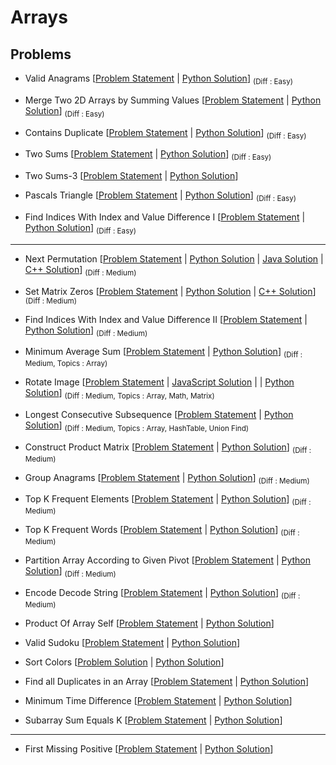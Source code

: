 # Arrays

## Problems

- Valid Anagrams [[Problem Statement](https://leetcode.com/problems/valid-anagram/) | [Python Solution](/CompetitiveProgramming/Arrays/validAnagram.py)] <sub> (Diff : Easy)</sub>

- Merge Two 2D Arrays by Summing Values [[Problem Statement](https://leetcode.com/problems/merge-two-2d-arrays-by-summing-values/description) | [Python Solution](/CompetitiveProgramming/Arrays/merge-two-2d-arrays-by-summing-values.py)] <sub> (Diff : Easy)</sub>

- Contains Duplicate [[Problem Statement](https://leetcode.com/problems/contains-duplicate/) | [Python Solution](/CompetitiveProgramming/Arrays/containsDuplicate.py)] <sub> (Diff : Easy)</sub>

- Two Sums [[Problem Statement](https://leetcode.com/problems/two-sum/) | [Python Solution](/CompetitiveProgramming/Arrays/twoSum.py)] <sub> (Diff : Easy)</sub>

- Two Sums-3 [[Problem Statement](https://www.geeksforgeeks.org/data-structure-design-for-two-sum-iii/) | [Python Solution](/CompetitiveProgramming/Arrays/2Sum3.py)]

- Pascals Triangle [[Problem Statement](https://leetcode.com/problems/pascals-triangle/) | [Python Solution](/CompetitiveProgramming/Arrays//PascalsTriangle/pascalsTriangle.py)] <sub> (Diff : Easy)</sub>

- Find Indices With Index and Value Difference I [[Problem Statement](https://leetcode.com/problems/find-indices-with-index-and-value-difference-i) | [Python Solution](/CompetitiveProgramming/Arrays/Find%20Indices%20With%20Index%20and%20Value%20Difference%20I.py)] <sub> (Diff : Easy)</sub>

---

- Next Permutation [[Problem Statement](https://leetcode.com/problems/next-permutation/) | [Python Solution](/CompetitiveProgramming/Arrays/NextPermutation/nextPermutation.py) | [Java Solution](/CompetitiveProgramming/Arrays/NextPermutation/nextPermutation.java) | [C++ Solution](/CompetitiveProgramming/Arrays/NextPermutation/nextPermutation.cpp)] <sub> (Diff : Medium)</sub>

- Set Matrix Zeros [[Problem Statement](https://leetcode.com/problems/set-matrix-zeroes/) | [Python Solution](/CompetitiveProgramming/Arrays/SetMatrixZeros/setMatrixZeros.py) | [C++ Solution](/CompetitiveProgramming//Arrays/SetMatrixZeros/setMatrixZeros.cpp)] <sub> (Diff : Medium)</sub>

- Find Indices With Index and Value Difference II [[Problem Statement](https://leetcode.com/problems/find-indices-with-index-and-value-difference-ii/description/) | [Python Solution](/CompetitiveProgramming/Arrays/Find%20Indices%20With%20Index%20and%20Value%20Difference%20II.py)] <sub> (Diff : Medium)</sub>

- Minimum Average Sum [[Problem Statement](https://leetcode.com/problems/minimum-average-difference/) | [Python Solution](/CompetitiveProgramming/Arrays/minimumAverageSum.py)] <sub> (Diff : Medium, Topics : Array)</sub>

- Rotate Image [[Problem Statement](https://leetcode.com/problems/rotate-image/) | [JavaScript Solution](/CompetitiveProgramming/Arrays/rotateImage.js) | | [Python Solution](/CompetitiveProgramming/Arrays/rotateImage.py)] <sub> (Diff : Medium, Topics : Array, Math, Matrix)</sub>

- Longest Consecutive Subsequence [[Problem Statement](https://leetcode.com/problems/longest-consecutive-sequence/description/) | [Python Solution](/CompetitiveProgramming/Arrays/longestConsecutiveSubsequence/longestConsecutiveSubsequence.py)] <sub> (Diff : Medium, Topics : Array, HashTable, Union Find)</sub>

- Construct Product Matrix [[Problem Statement](https://leetcode.com/problems/construct-product-matrix/description/) | [Python Solution](/CompetitiveProgramming/Arrays/constructProductMatrix.py)] <sub> (Diff : Medium)</sub>

- Group Anagrams [[Problem Statement](https://leetcode.com/problems/group-anagrams/) | [Python Solution](/CompetitiveProgramming/Arrays/groupAnagrams.py)] <sub> (Diff : Medium)</sub>

- Top K Frequent Elements [[Problem Statement](https://leetcode.com/problems/top-k-frequent-elements/) | [Python Solution](/CompetitiveProgramming/Arrays/topKFrequentElements.py)] <sub> (Diff : Medium)</sub>

- Top K Frequent Words [[Problem Statement](https://leetcode.com/problems/top-k-frequent-words/) | [Python Solution](/CompetitiveProgramming/Arrays/topKfrequentwords.py)] <sub> (Diff : Medium)</sub>

- Partition Array According to Given Pivot [[Problem Statement](https://leetcode.com/problems/partition-array-according-to-given-pivot/) | [Python Solution](/CompetitiveProgramming/Arrays/PartitionArrayAccordingtoGivenPivot.py)] <sub> (Diff : Medium)</sub>

- Encode Decode String [[Problem Statement](https://neetcode.io/problems/string-encode-and-decode) | [Python Solution](/CompetitiveProgramming/Arrays/encodeDecodeString.py)] <sub> (Diff : Medium)</sub>

- Product Of Array Self [[Problem Statement](https://leetcode.com/problems/product-of-array-except-self/) | [Python Solution](/CompetitiveProgramming/Arrays/productOfArrayExceptSelf.py)]

- Valid Sudoku [[Problem Statement](https://leetcode.com/problems/valid-sudoku/) | [Python Solution](/CompetitiveProgramming/Arrays/validSudoku.py)]

- Sort Colors [[Problem Solution](https://leetcode.com/problems/sort-colors/) | [Python Solution](/CompetitiveProgramming/Arrays/sortColors.py)]

- Find all Duplicates in an Array [[Problem Statement](https://leetcode.com/problems/find-all-duplicates-in-an-array/) | [Python Solution](/CompetitiveProgramming/Arrays/findAllDuplicatesInAnArray.py)]

- Minimum Time Difference [[Problem Statement](https://leetcode.com/problems/minimum-time-difference/) | [Python Solution](/CompetitiveProgramming/Arrays/minimumTimeDifference.py)]

- Subarray Sum Equals K [[Problem Statement](https://leetcode.com/problems/subarray-sum-equals-k/description/) | [Python Solution](/CompetitiveProgramming/Arrays/subArraySumEqualsK.py)]

---

- First Missing Positive [[Problem Statement](https://leetcode.com/problems/first-missing-positive/) | [Python Solution](/CompetitiveProgramming/Arrays/firstMissingPositive.py)]
